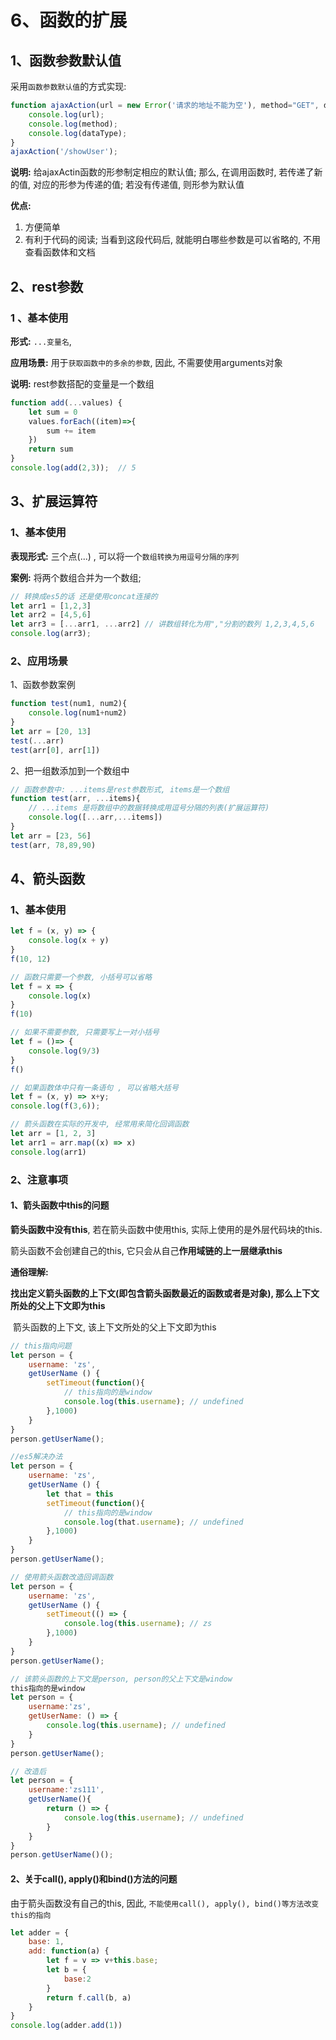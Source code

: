 # 6、函数的扩展

## 1、函数参数默认值

采用`函数参数默认值`的方式实现:

```js
function ajaxAction(url = new Error('请求的地址不能为空'), method="GET", dataType="json") {
    console.log(url);
    console.log(method);
    console.log(dataType);
}
ajaxAction('/showUser');
```

**说明:** 给ajaxActin函数的形参制定相应的默认值;  那么, 在调用函数时, 若传递了新的值,  对应的形参为传递的值; 若没有传递值, 则形参为默认值

**优点:** 

1. 方便简单
2. 有利于代码的阅读; 当看到这段代码后, 就能明白哪些参数是可以省略的, 不用查看函数体和文档

## 2、rest参数

### 1 、基本使用

**形式:** `...变量名`,

**应用场景:** 用于`获取函数中的多余的参数`,  因此, 不需要使用arguments对象

**说明:** rest参数搭配的变量是一个数组

```js
function add(...values) {
    let sum = 0
    values.forEach((item)=>{
        sum += item
    })
    return sum
}
console.log(add(2,3));  // 5
```



## 3、扩展运算符

### 1、基本使用

**表现形式:** 三个点(...) , 可以将一个`数组转换为用逗号分隔的序列`

**案例:** 将两个数组合并为一个数组;

```js
// 转换成es5的话 还是使用concat连接的
let arr1 = [1,2,3]
let arr2 = [4,5,6]
let arr3 = [...arr1, ...arr2] // 讲数组转化为用","分割的数列 1,2,3,4,5,6
console.log(arr3);		
```

### 2、应用场景

1、函数参数案例

```js
function test(num1, num2){
    console.log(num1+num2)
}
let arr = [20, 13]
test(...arr)
test(arr[0], arr[1])
```

2、把一组数添加到一个数组中

```js
// 函数参数中: ...items是rest参数形式, items是一个数组
function test(arr, ...items){
    // ...items 是将数组中的数据转换成用逗号分隔的列表(扩展运算符)
    console.log([...arr,...items])
}
let arr = [23, 56]
test(arr, 78,89,90)
```



## 4、箭头函数

### 1、基本使用

```js
let f = (x, y) => {
    console.log(x + y)
}
f(10, 12)

// 函数只需要一个参数, 小括号可以省略
let f = x => {
    console.log(x)
}
f(10)

// 如果不需要参数, 只需要写上一对小括号
let f = ()=> {
    console.log(9/3)
}
f()

// 如果函数体中只有一条语句 , 可以省略大括号
let f = (x, y) => x+y;
console.log(f(3,6));

// 箭头函数在实际的开发中, 经常用来简化回调函数
let arr = [1, 2, 3]
let arr1 = arr.map((x) => x)
console.log(arr1)
```

### 2、注意事项

#### 1、箭头函数中this的问题

**箭头函数中没有this**, 若在箭头函数中使用this, 实际上使用的是外层代码块的this.

箭头函数不会创建自己的this, 它只会从自己**作用域链的上一层继承this**

**通俗理解:**

​	**找出定义箭头函数的上下文(即包含箭头函数最近的函数或者是对象), 那么上下文所处的父上下文即为this**

​	箭头函数的上下文,  该上下文所处的父上下文即为this

```js
// this指向问题
let person = {
    username: 'zs',
    getUserName () {
        setTimeout(function(){
            // this指向的是window
            console.log(this.username); // undefined
        },1000)
    }
}
person.getUserName();

//es5解决办法
let person = {
    username: 'zs',
    getUserName () {
        let that = this
        setTimeout(function(){
            // this指向的是window
            console.log(that.username); // undefined
        },1000)
    }
}
person.getUserName();

// 使用箭头函数改造回调函数
let person = {
    username: 'zs',
    getUserName () {
        setTimeout(() => {
            console.log(this.username); // zs
        },1000)
    }
}
person.getUserName();

// 该箭头函数的上下文是person, person的父上下文是window
this指向的是window
let person = {
    username:'zs',
    getUserName: () => {
        console.log(this.username); // undefined 
    }
}
person.getUserName();

// 改造后
let person = {
    username:'zs111',
    getUserName(){
        return () => {
            console.log(this.username); // undefined 
        }
    }
}
person.getUserName()();
```

#### 2、关于call(), apply()和bind()方法的问题

由于箭头函数没有自己的this, 因此, `不能使用call(), apply(), bind()等方法改变this的指向`

```js
let adder = {
    base: 1,
    add: function(a) {
        let f = v => v+this.base;
        let b = {
            base:2
        }
        return f.call(b, a)
    }
}
console.log(adder.add(1))
```



